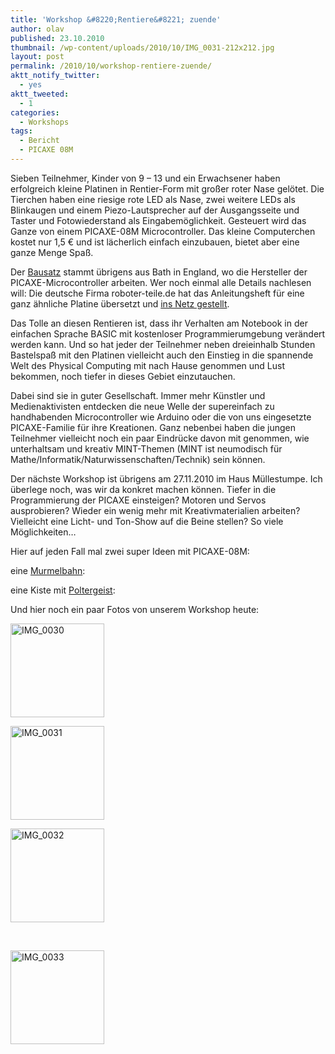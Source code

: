 ```yaml
---
title: 'Workshop &#8220;Rentiere&#8221; zuende'
author: olav
published: 23.10.2010
thumbnail: /wp-content/uploads/2010/10/IMG_0031-212x212.jpg
layout: post
permalink: /2010/10/workshop-rentiere-zuende/
aktt_notify_twitter:
  - yes
aktt_tweeted:
  - 1
categories:
  - Workshops
tags:
  - Bericht
  - PICAXE 08M
---
```

Sieben Teilnehmer, Kinder von 9 &#8211; 13 und ein Erwachsener haben erfolgreich kleine Platinen in Rentier-Form mit großer roter Nase gelötet. Die Tierchen haben eine riesige rote LED als Nase, zwei weitere LEDs als Blinkaugen und einem Piezo-Lautsprecher auf der Ausgangsseite und Taster und Fotowiederstand als Eingabemöglichkeit. Gesteuert wird das Ganze von einem PICAXE-08M Microcontroller. Das kleine Computerchen kostet nur 1,5 € und ist lächerlich einfach einzubauen, bietet aber eine ganze Menge Spaß.

Der [Bausatz][1] stammt übrigens aus Bath in England, wo die Hersteller der PICAXE-Microcontroller arbeiten. Wer noch einmal alle Details nachlesen will: Die deutsche Firma roboter-teile.de hat das Anleitungsheft für eine ganz ähnliche Platine übersetzt und [ins Netz gestellt][2].

Das Tolle an diesen Rentieren ist, dass ihr Verhalten am Notebook in der einfachen Sprache BASIC mit kostenloser Programmierumgebung verändert werden kann. Und so hat jeder der Teilnehmer neben dreieinhalb Stunden Bastelspaß mit den Platinen vielleicht auch den Einstieg in die spannende Welt des Physical Computing mit nach Hause genommen und Lust bekommen, noch tiefer in dieses Gebiet einzutauchen.

Dabei sind sie in guter Gesellschaft. Immer mehr Künstler und Medienaktivisten entdecken die neue Welle der supereinfach zu handhabenden Microcontroller wie Arduino oder die von uns eingesetzte PICAXE-Familie für ihre Kreationen. Ganz nebenbei haben die jungen Teilnehmer vielleicht noch ein paar Eindrücke davon mit genommen, wie unterhaltsam und kreativ MINT-Themen (MINT ist neumodisch für Mathe/Informatik/Naturwissenschaften/Technik) sein können.

Der nächste Workshop ist übrigens am 27.11.2010 im Haus Müllestumpe. Ich überlege noch, was wir da konkret machen können. Tiefer in die Programmierung der PICAXE einsteigen? Motoren und Servos ausprobieren? Wieder ein wenig mehr mit Kreativmaterialien arbeiten? Vielleicht eine Licht- und Ton-Show auf die Beine stellen? So viele Möglichkeiten&#8230;

Hier auf jeden Fall mal zwei super Ideen mit PICAXE-08M:

eine [Murmelbahn][3]:



eine Kiste mit [Poltergeist][4]:



Und hier noch ein paar Fotos von unserem Workshop heute:

<!-- see gallery_shortcode() in wp-includes/media.php -->

<div id='gallery-4' class='gallery galleryid-300 gallery-columns-3 gallery-size-thumbnail'>
  <dl class='gallery-item'>
    <dt class='gallery-icon'>
      <a href='http://wp-tinkerthon.vm.lst.pm/2010/10/workshop-rentiere-zuende/img_0030-2/'><img width="150" height="150" src="http://wp-tinkerthon.vm.lst.pm/wp-content/uploads/2010/10/IMG_00301-150x150.jpg" class="attachment-thumbnail" alt="IMG_0030" /></a>
    </dt>
  </dl>

  <dl class='gallery-item'>
    <dt class='gallery-icon'>
      <a href='http://wp-tinkerthon.vm.lst.pm/2010/10/workshop-rentiere-zuende/img_0031/'><img width="150" height="150" src="http://wp-tinkerthon.vm.lst.pm/wp-content/uploads/2010/10/IMG_0031-150x150.jpg" class="attachment-thumbnail" alt="IMG_0031" /></a>
    </dt>
  </dl>

  <dl class='gallery-item'>
    <dt class='gallery-icon'>
      <a href='http://wp-tinkerthon.vm.lst.pm/2010/10/workshop-rentiere-zuende/img_0032/'><img width="150" height="150" src="http://wp-tinkerthon.vm.lst.pm/wp-content/uploads/2010/10/IMG_0032-150x150.jpg" class="attachment-thumbnail" alt="IMG_0032" /></a>
    </dt>
  </dl>

  <br style="clear: both" />

  <dl class='gallery-item'>
    <dt class='gallery-icon'>
      <a href='http://wp-tinkerthon.vm.lst.pm/2010/10/workshop-rentiere-zuende/img_0033/'><img width="150" height="150" src="http://wp-tinkerthon.vm.lst.pm/wp-content/uploads/2010/10/IMG_0033-150x150.jpg" class="attachment-thumbnail" alt="IMG_0033" /></a>
    </dt>
  </dl>

  <br style='clear: both;' />
</div>

 [1]: http://www.techsupplies.co.uk/AXE107K
 [2]: http://www.roboter-teile.de/datasheets/AXE003M_D.pdf
 [3]: http://jonathanjamieson.com/projects/electronics/perpetual-ball-roller/
 [4]: http://www.instructables.com/id/Piecax-the-Poltergeist-A-Troublesome-Spirit-in-a/
